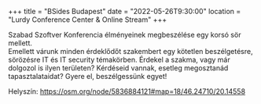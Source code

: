 +++
title = "BSides Budapest"
date = "2022-05-26T9:30:00"
location = "Lurdy Conference Center & Online Stream"
+++

Szabad Szoftver Konferencia élményeinek megbeszélése egy korsó sör mellett.  
Emellett várunk minden érdeklődőt szakembert egy kötetlen beszélgetésre, sörözésre IT és IT security témakörben.
Érdekel a szakma, vagy már dolgozol is ilyen területen? Kérdéseid vannak, esetleg megosztanád tapasztalataidat? 
Gyere el, beszélgessünk egyet!

Helyszín: https://osm.org/node/5836884121#map=18/46.24710/20.14558  
